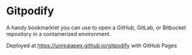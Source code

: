# Gitpodify

A handy bookmarklet you can use to open a GitHub, GitLab, or Bitbucket repository in a containerized environment.

Deployed at https://unrealapex.github.io/gitpodify with GitHub Pages
